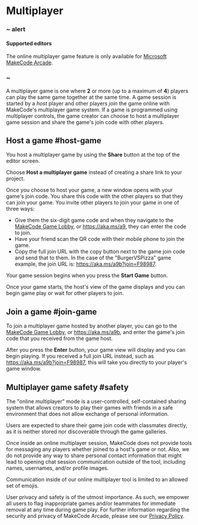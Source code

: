 # Multiplayer

### ~ alert

#### Supported editors

The online multiplayer game feature is only available for [Microsoft MakeCode Arcade](https://arcade.makecode.com).

### ~

A multiplayer game is one where **2** or more (up to a maximum of **4**) players can play the same game together at the same time. A game session is started by a _host_ player and other players _join_ the game online with MakeCode's multiplayer game system. If a game is programmed using multiplayer controls, the game creator can choose to host a multiplayer game session and share the game's join code with other players.

## Host a game #host-game

You host a multiplayer game by using the **Share** button at the top of the editor screen.

Choose **Host a multiplayer game** instead of creating a share link to your project.

Once you choose to host your game, a new window opens with your game's join code. You share this code with the other players so that they can join your game. You invite other players to join your game in one of three ways:

* Give them the six-digit game code and when they navigate to the [MakeCode Game Lobby](https://aka.ms/a9), or https://aka.ms/a9, they can enter the code to join.
* Have your friend scan the QR code with their mobile phone to join the game.
* Copy the full join URL with the copy button next to the game join code and send that to them. In the case of the "BurgerVSPizza" game example, the join URL is: https://aka.ms/a9b?join=F98987.

Your game session begins when you press the **Start Game** button.

Once your game starts, the host's view of the game displays and you can begin game play or wait for other players to join.

## Join a game #join-game

To join a multiplayer game hosted by another player, you can go to the [MakeCode Game Lobby](https://aka.ms/a9b), or https://aka.ms/a9b, and enter the game's join code that you received from the game host.

After you press the **Enter** button, your game view will display and you can begin playing. If you received a full join URL instead, such as https://aka.ms/a9b?join=F98987, this will take you directly to your player's game window.

## Multiplayer game safety #safety

The "online multiplayer" mode is a user-controlled, self-contained sharing system that allows creators to play their games with friends in a safe environment that does not allow exchange of personal information.

Users are expected to share their game join code with classmates directly, as it is neither stored nor discoverable through the game galleries.

Once inside an online multiplayer session, MakeCode does not provide tools for messaging any players whether joined to a host's game or not. Also, we do not provide any way to share personal contact information that might lead to opening chat session communication outside of the tool, including names, usernames, and/or profile images.

Communication inside of our online multiplayer tool is limited to an allowed set of emojis.

User privacy and safety is of the utmost importance. As such, we empower all users to flag inappropriate games and/or teammates for immediate removal    at any time during game play. 
For further information regarding the security and privacy of MakeCode Arcade, please see our [Privacy Policy](https://privacy.microsoft.com/en-us/privacystatement).

